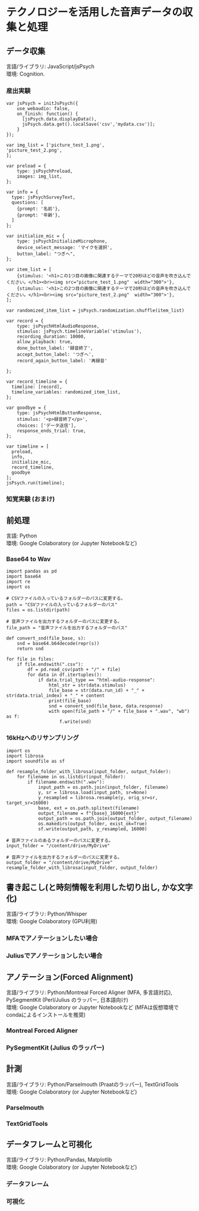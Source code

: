 # テクノロジーを活用した音声データの収集と処理
## データ収集
言語/ライブラリ: JavaScript/jsPsych <br>
環境: Cognition.
### 産出実験
```
var jsPsych = initJsPsych({
    use_webaudio: false,
    on_finish: function() {
      [jsPsych.data.displayData(),
      jsPsych.data.get().localSave('csv','mydata.csv')];
    }
});

var img_list = ['picture_test_1.png',
'picture_test_2.png',
];

var preload = {
    type: jsPsychPreload,
    images: img_list,
};

var info = {
  type: jsPsychSurveyText,
  questions: [
    {prompt: '名前'},
    {prompt: '年齢'},
  ]
};

var initialize_mic = {
    type: jsPsychInitializeMicrophone,
    device_select_message: 'マイクを選択',
    button_label: "つぎへ",
};

var item_list = [
    {stimulus: '<h1>この1つ目の画像に関連するテーマで20秒ほどの音声を吹き込んでください。</h1><br><img src="picture_test_1.png"  width="300">'},
    {stimulus: '<h1>この2つ目の画像に関連するテーマで20秒ほどの音声を吹き込んでください。</h1><br><img src="picture_test_2.png"  width="300">'},
];

var randomized_item_list = jsPsych.randomization.shuffle(item_list)

var record = {
    type: jsPsychHtmlAudioResponse,
    stimulus: jsPsych.timelineVariable('stimulus'),
    recording_duration: 10000,
    allow_playback: true,
    done_button_label: '録音終了',
    accept_button_label: 'つぎへ',
    record_again_button_label: '再録音'
    
};

var record_timeline = {
  timeline: [record],
  timeline_variables: randomized_item_list,
};

var goodbye = {
    type: jsPsychHtmlButtonResponse,
    stimulus: '<p>録音終了</p>',
    choices: ['データ送信'],
    response_ends_trial: true,
};

var timeline = [
  preload,
  info,
  initialize_mic, 
  record_timeline,
  goodbye
];
jsPsych.run(timeline);
```
### 知覚実験 (おまけ)
## 前処理
言語: Python <br>
環境: Google Colaboratory (or Jupyter Notebookなど)
### Base64 to Wav
```
import pandas as pd
import base64
import re
import os

# CSVファイルの入っているフォルダーのパスに変更する。
path = "CSVファイルの入っているフォルダーのパス"
files = os.listdir(path)

# 音声ファイルを出力するフォルダーのパスに変更する。
file_path = "音声ファイルを出力するフォルダーのパス"

def convert_snd(file_base, s):
    snd = base64.b64decode(repr(s))
    return snd

for file in files:
    if file.endswith(".csv"):
        df = pd.read_csv(path + "/" + file)
        for data in df.itertuples():
            if data.trial_type == "html-audio-response":
                html_str = str(data.stimulus)
                file_base = str(data.run_id) + "_" + str(data.trial_index) + "_" + content
                print(file_base)
                snd = convert_snd(file_base, data.response)
                with open(file_path + "/" + file_base + ".wav", "wb") as f:
                    f.write(snd)
```
### 16kHzへのリサンプリング
```
import os
import librosa
import soundfile as sf

def resample_folder_with_librosa(input_folder, output_folder):
    for filename in os.listdir(input_folder):
        if filename.endswith(".wav"):
            input_path = os.path.join(input_folder, filename)
            y, sr = librosa.load(input_path, sr=None)
            y_resampled = librosa.resample(y, orig_sr=sr, target_sr=16000)
            base, ext = os.path.splitext(filename)
            output_filename = f"{base}_16000{ext}"
            output_path = os.path.join(output_folder, output_filename)
            os.makedirs(output_folder, exist_ok=True)
            sf.write(output_path, y_resampled, 16000)

# 音声ファイルのあるフォルダーのパスに変更する。
input_folder = "/content/drive/MyDrive"

# 音声ファイルを出力するフォルダーのパスに変更する。
output_folder = "/content/drive/MyDrive"
resample_folder_with_librosa(input_folder, output_folder)
```
## 書き起こし(と時刻情報を利用した切り出し, かな文字化)
言語/ライブラリ: Python/Whisper <br>
環境: Google Colaboratory (GPU利用)
### MFAでアノテーションしたい場合
### Juliusでアノテーションしたい場合
## アノテーション(Forced Alignment)
言語/ライブラリ: Python/Montreal Forced Aligner (MFA, 多言語対応), PySegmentKit (Perl/Julius のラッパー, 日本語向け) <br>
環境: Google Colaboratory or Jupyter Notebookなど (MFAは仮想環境でcondaによるインストールを推奨)
### Montreal Forced Aligner
### PySegmentKit (Julius のラッパー)
## 計測
言語/ライブラリ: Python/Parselmouth (Praatのラッパー), TextGridTools <br>
環境: Google Colaboratory (or Jupyter Notebookなど)
### Parselmouth
### TextGridTools
## データフレームと可視化
言語/ライブラリ: Python/Pandas, Matplotlib <br>
環境: Google Colaboratory (or Jupyter Notebookなど)
### データフレーム
### 可視化
